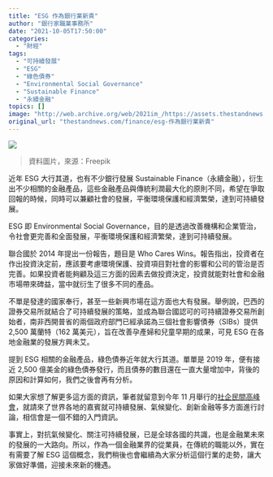 ```yaml
---
title: "ESG 作為銀行業新貴"
author: "銀行家職業事務所"
date: "2021-10-05T17:50:00"
categories:
  - "財經"
tags:
  - "可持續發展"
  - "ESG"
  - "綠色債券"
  - "Environmental Social Governance"
  - "Sustainable Finance"
  - "永續金融"
topics: []
image: "http://web.archive.org/web/2021im_/https://assets.thestandnews.com/media/photos/9065762345276467432.png"
original_url: "thestandnews.com/finance/esg-作為銀行業新貴"
---
```

![](http://web.archive.org/web/2021im_/https://assets.thestandnews.com/media/photos/9065762345276467432.png)
> 資料圖片，來源：Freepik

近年 ESG 大行其道，也有不少銀行發展 Sustainable Finance（永續金融），衍生出不少相關的金融產品，這些金融產品與傳統利潤最大化的原則不同，希望在爭取回報的時候，同時可以兼顧社會的發展，平衡環境保護和經濟繁榮，達到可持續發展。

ESG 即 Environmental Social Governance，目的是透過改善機構和企業管治，令社會更完善和全面發展，平衡環境保護和經濟繁榮，達到可持續發展。

聯合國於 2014 年提出一份報告，題目是 Who Cares Wins。報告指出，投資者在作出投資決定前，應該要考慮環境保護、投資項目對社會的影響和公司的管治是否完善。如果投資者能夠顧及這三方面的因素去做投資決定，投資就能對社會和金融市場帶來碑益，當中就衍生了很多不同的產品。

不單是發達的國家奉行，甚至一些新興市場在這方面也大有發展。舉例說，巴西的證券交易所就結合了可持續發展的策略，並成為聯合國認可的可持續證券交易所創始者，南非西開普省的兩個政府部門已經承諾為三個社會影響債券（SIBs）提供 2,500 萬蘭特（162 萬美元），旨在改善孕產婦和兒童早期的成果，可見 ESG 在各地金融業的發展方興未艾。

提到 ESG 相關的金融產品，綠色債券近年就大行其道。單單是 2019 年，便有接近 2,500 億美金的綠色債券發行，而且債券的數目還在一直大量增加中，背後的原因和計算如何，我們之後會再有分析。

如果大家想了解更多這方面的資訊，筆者就留意到今年 11 月舉行的[社企民間高峰會](http://web.archive.org/web/20211006195948/https://ses.org.hk/zh-hant/content/%E7%A4%BE%E4%BC%81%E6%B0%91%E9%96%93%E9%AB%98%E5%B3%B0%E6%9C%83-2021)，就請來了世界各地的嘉賓就可持續發展、氣候變化、創新金融等多方面進行討論，相信會是一個不錯的入門資訊。

事實上，對抗氣候變化、關注可持續發展，已是全球各國的共識，也是金融業未來的發展的一大路向。所以，作為一個金融業界的從業員，在傳統的職能以外，實在有需要了解 ESG 這個概念，我們稍後也會繼續為大家分析這個行業的走勢，讓大家做好準備，迎接未來新的機遇。